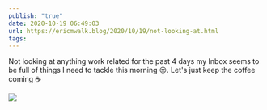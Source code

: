 ```yaml
---
publish: "true"
date: 2020-10-19 06:49:03
url: https://ericmwalk.blog/2020/10/19/not-looking-at.html
tags: 
---
```


Not looking at anything work related for the past 4 days my Inbox seems to be full of things I need to tackle this morning 😒. Let's just keep the coffee coming ☕ 

![](https://ericmwalk.blog/uploads/2020/53715e1fde.jpg)